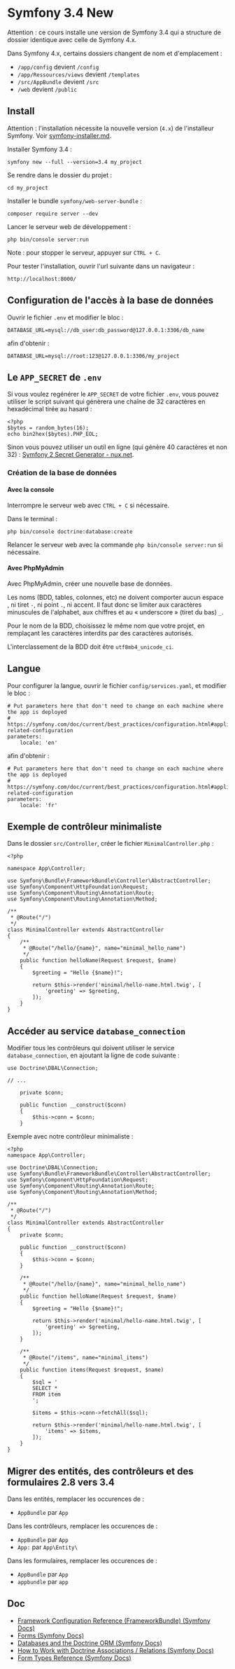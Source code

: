 # Symfony 3.4 New

Attention : ce cours installe une version de Symfony 3.4 qui a structure de dossier identique avec celle de Symfony 4.x.

Dans Symfony 4.x, certains dossiers changent de nom et d'emplacement :

- `/app/config` devient `/config`
- `/app/Ressources/views` devient `/templates`
- `/src/AppBundle` devient `/src`
- `/web` devient `/public`

## Install

Attention : l'installation nécessite la nouvelle version (`4.x`) de l'installeur Symfony. Voir [symfony-installer.md](symfony-installer.md).

Installer Symfony 3.4 :

    symfony new --full --version=3.4 my_project

Se rendre dans le dossier du projet :

    cd my_project

Installer le bundle `symfony/web-server-bundle` :

    composer require server --dev

Lancer le serveur web de développement :

    php bin/console server:run

Note : pour stopper le serveur, appuyer sur `CTRL + C`.

Pour tester l'installation, ouvrir l'url suivante dans un navigateur :

    http://localhost:8000/

## Configuration de l'accès à la base de données

Ouvrir le fichier `.env` et modifier le bloc :

    DATABASE_URL=mysql://db_user:db_password@127.0.0.1:3306/db_name

afin d'obtenir :

    DATABASE_URL=mysql://root:123@127.0.0.1:3306/my_project

## Le `APP_SECRET` de `.env`

Si vous voulez regénérer le `APP_SECRET` de votre fichier `.env`, vous pouvez utiliser le script suivant qui génèrera une chaîne de 32 caractères en hexadécimal tirée au hasard :

    <?php
    $bytes = random_bytes(16);
    echo bin2hex($bytes).PHP_EOL;

Sinon vous pouvez utiliser un outil en ligne (qui génère 40 caractères et non 32) : [Symfony 2 Secret Generator - nux.net](http://nux.net/secret).

### Création de la base de données

#### Avec la console

Interrompre le serveur web avec `CTRL + C` si nécessaire.

Dans le terminal :

    php bin/console doctrine:database:create

Relancer le serveur web avec la commande `php bin/console server:run` si nécessaire.

#### Avec PhpMyAdmin

Avec PhpMyAdmin, créer une nouvelle base de données.

Les noms (BDD, tables, colonnes, etc) ne doivent comporter aucun espace ` `, ni tiret `-`, ni point `.`, ni accent.
Il faut donc se limiter aux caractères minuscules de l'alphabet, aux chiffres et au « underscore » (tiret du bas) `_`.

Pour le nom de la BDD, choisissez le même nom que votre projet, en remplaçant les caractères interdits par des caractères autorisés.

L'interclassement de la BDD doit être `utf8mb4_unicode_ci`.

## Langue

Pour configurer la langue, ouvrir le fichier `config/services.yaml`, et modifier le bloc :

    # Put parameters here that don't need to change on each machine where the app is deployed
    # https://symfony.com/doc/current/best_practices/configuration.html#application-related-configuration
    parameters:
        locale: 'en'

afin d'obtenir :

    # Put parameters here that don't need to change on each machine where the app is deployed
    # https://symfony.com/doc/current/best_practices/configuration.html#application-related-configuration
    parameters:
        locale: 'fr'

## Exemple de contrôleur minimaliste

Dans le dossier `src/Controller`, créer le fichier `MinimalController.php` :

    <?php

    namespace App\Controller;

    use Symfony\Bundle\FrameworkBundle\Controller\AbstractController;
    use Symfony\Component\HttpFoundation\Request;
    use Symfony\Component\Routing\Annotation\Route;
    use Symfony\Component\Routing\Annotation\Method;

    /**
     * @Route("/")
     */
    class MinimalController extends AbstractController
    {
        /**
         * @Route("/hello/{name}", name="minimal_hello_name")
         */
        public function helloName(Request $request, $name)
        {
            $greeting = "Hello {$name}!";

            return $this->render('minimal/hello-name.html.twig', [
                'greeting' => $greeting,
            ]);
        }
    }



## Accéder au service `database_connection`

Modifier tous les contrôleurs qui doivent utiliser le service `database_connection`, en ajoutant la ligne de code suivante :

    use Doctrine\DBAL\Connection;

    // ...

        private $conn;

        public function __construct($conn)
        {
            $this->conn = $conn;
        }

Exemple avec notre contrôleur minimaliste :

    <?php
    namespace App\Controller;

    use Doctrine\DBAL\Connection;
    use Symfony\Bundle\FrameworkBundle\Controller\AbstractController;
    use Symfony\Component\HttpFoundation\Request;
    use Symfony\Component\Routing\Annotation\Route;
    use Symfony\Component\Routing\Annotation\Method;

    /**
     * @Route("/")
     */
    class MinimalController extends AbstractController
    {
        private $conn;

        public function __construct($conn)
        {
            $this->conn = $conn;
        }

        /**
         * @Route("/hello/{name}", name="minimal_hello_name")
         */
        public function helloName(Request $request, $name)
        {
            $greeting = "Hello {$name}!";

            return $this->render('minimal/hello-name.html.twig', [
                'greeting' => $greeting,
            ]);
        }

        /**
         * @Route("/items", name="minimal_items")
         */
        public function items(Request $request, $name)
        {
            $sql = '
            SELECT *
            FROM item
            ';

            $items = $this->conn->fetchAll($sql);

            return $this->render('minimal/hello-name.html.twig', [
                'items' => $items,
            ]);
        }
    }

## Migrer des entités, des contrôleurs et des formulaires 2.8 vers 3.4

Dans les entités, remplacer les occurences de :

- `AppBundle` par `App`

Dans les contrôleurs, remplacer les occurences de :

- `AppBundle` par `App`
- `App:` par `App\Entity\`

Dans les formulaires, remplacer les occurences de :

- `AppBundle` par `App`
- `appbundle` par `app`

## Doc

- [Framework Configuration Reference (FrameworkBundle) (Symfony Docs)](https://symfony.com/doc/current/reference/configuration/framework.html#secret)
- [Forms (Symfony Docs)](http://symfony.com/doc/current/forms.html)
- [Databases and the Doctrine ORM (Symfony Docs)](http://symfony.com/doc/current/doctrine.html#persisting-objects-to-the-database)
- [How to Work with Doctrine Associations / Relations (Symfony Docs)](https://symfony.com/doc/current/doctrine/associations.html)
- [Form Types Reference (Symfony Docs)](https://symfony.com/doc/current/reference/forms/types.html)
